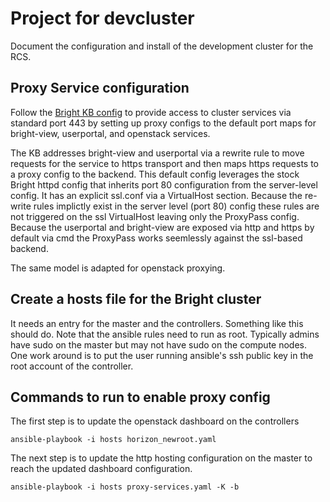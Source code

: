 # Project for devcluster

Document the configuration and install of the development
cluster for the RCS.

## Proxy Service configuration

Follow the [Bright KB config](http://kb.brightcomputing.com/faq/index.php?action=artikel&cat=9&id=291)
to provide access to cluster services
via standard port 443 by setting up proxy configs to the
default port maps for bright-view, userportal, and openstack services.

The KB addresses bright-view and userportal via a rewrite rule
to move requests for the service to https transport and then
maps https requests to a proxy config to the backend. This default config
leverages the stock Bright httpd config that inherits port 80 configuration
from the server-level config. It has an explicit ssl.conf via a VirtualHost
section.  Because the re-write rules implictly exist in the server level (port
80) config these rules are not triggered on the ssl VirtualHost leaving only
the ProxyPass config.  Because the userportal and bright-view are exposed
via http and https by default via cmd the ProxyPass works seemlessly against
the ssl-based backend.

The same model is adapted for openstack proxying.

## Create a hosts file for the Bright cluster
It needs an entry for the master and the controllers.  Something like this should do.
Note that the ansible rules need to run as root.  Typically admins have sudo
on the master but may not have sudo on the compute nodes.  One work around is
to put the user running ansible's ssh public key in the root account of the
controller.

## Commands to run to enable proxy config

The first step is to update the openstack dashboard on the controllers
```
ansible-playbook -i hosts horizon_newroot.yaml
```

The next step is to update the http hosting configuration on the master to
reach the updated dashboard configuration.
```
ansible-playbook -i hosts proxy-services.yaml -K -b
```

